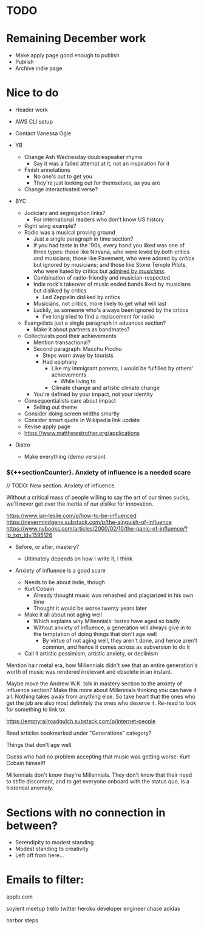 # TODO

# Remaining December work
* Make apply page good enough to publish
* Publish
* Archive indie page

# Nice to do
* Header work
* AWS CLI setup
* Contact Vanessa Ogle

* YB
    * Change Ash Wednesday doublespeaker rhyme
        * Say it was a failed attempt at it, not an inspiration for it
    * Finish annotations
        * No one's out to get you
        * They're just looking out for themselves, as you are
    * Change interactivated verse?

* BYC
    * Judiciary and segregation links?
        * For international readers who don't know US history
    * Right wing example?
    * Radio was a musical proving ground
        * Just a single paragraph in time section?
        * If you had taste in the '90s, every band you liked was one of three types: those like Nirvana, who were loved by both critics *and* musicians; those like Pavement, who were adored by *critics* but ignored by musicians; and those like Stone Temple Pilots, who were hated by critics but [admired by *musicians*](https://youtu.be/aVfU0wljJbA).
        * Combination of radio-friendly and musician-respected
        * Indie rock's takeover of music ended bands liked by musicians but disliked by critics
            * Led Zeppelin disliked by critics
        * Musicians, not critics, more likely to get what will last
        * Luckily, as someone who's always been ignored by the critics
            * I've long tried to find a replacement for radio
    * Evangelists just a single paragraph in advances section?
        * Make it about partners as bandmates?
    * Collectivists pool their achievements
        * Mention transactional?
        * Second paragraph: Macchu Picchu
            * Steps worn away by tourists
            * Had epiphany
                * Like my immigrant parents, I would be fulfilled by others' achievements
                    * While living to 
                * Climate change and artistic climate change
        * You're defined by your impact, not your identity
    * Consequentialists care about impact
        * Selling out theme
    * Consider doing screen widths smartly
    * Consider smart quote in Wikipedia link update
    * Revise apply page
    * https://www.matthewstrother.org/applications

* Distro
    * Make everything (demo version)

### ${++sectionCounter}. Anxiety of influence is a needed scare

// TODO: New section. Anxiety of influence.

Without a critical mass of people willing to say the art of our times sucks, we'll never get over the inertia of our dislike for innovation.

https://www.ian-leslie.com/p/how-to-be-influenced
https://nevermindgenx.substack.com/p/the-ainguish-of-influence
https://www.nybooks.com/articles/2000/02/10/the-panic-of-influence/?lp_txn_id=1595126

* Before, or after, mastery?
    * Ultimately depends on how I write it, I think

* Anxiety of influence is a good scare
    * Needs to be about indie, though
    * Kurt Cobain
        * Already thought music was rehashed and plagiarized in his own time
        * Thought it would be worse twenty years later
    * Make it all about not aging well
        * Which explains why Millennials' tastes have aged so badly
        * Without anxiety of influence, a generation will always give in to the temptation of doing things that don't age well
            * By virtue of not aging well, they aren't done, and hence aren't common, and hence it comes across as subversion to do it
    * Call it artistic pessimism, artistic anxiety, or declinism

Mention hair metal era, how Millennials didn't see that an entire generation's worth of music was rendered irrelevant and obsolete in an instant.

Maybe move the Andrew W.K. talk in mastery section to the anxiety of influence section? Make this more about Millennials thinking you can have it all. Nothing takes away from anything else. So take heart that the ones who get the job are also most definitely the ones who deserve it. Re-read to look for something to link to:

https://emptyrailroadgulch.substack.com/p/internet-people

Read articles bookmarked under "Generations" category?

Things that don't age well.

Guess who had no problem accepting that music was getting worse: Kurt Cobain himself!

Millennials don't know they're Millennials. They don't know that their need to stifle discontent, and to get everyone onboard with the status quo, is a historical anomaly.

# Sections with no connection in between?
* Serendipity to modest standing
* Modest standing to creativity
* Left off from here…

# Emails to filter:

apple.com

soylent
meetup
trello
twitter
heroku
developer
engineer
chase
adidas

harbor steps